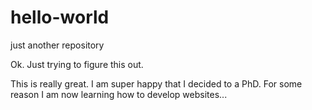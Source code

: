 # hello-world
just another repository

Ok. Just trying to figure this out.

This is really great. I am super happy that I decided to a PhD.
For some reason I am now learning how to develop websites...
